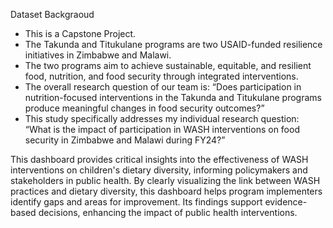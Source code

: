 Dataset Backgraoud

- This is a Capstone Project.
- The Takunda and Titukulane programs are two USAID-funded resilience initiatives in Zimbabwe and Malawi.
- The two programs aim to achieve sustainable, equitable, and resilient food, nutrition, and food security through integrated interventions.
- The overall research question of our team is: “Does participation in nutrition-focused interventions in the Takunda and Titukulane programs produce meaningful changes in food security outcomes?”
- This study specifically addresses my individual research question: “What is the impact of participation in WASH interventions on food security in Zimbabwe and Malawi during FY24?”

This dashboard provides critical insights into the effectiveness of WASH interventions on children's dietary diversity, informing policymakers and stakeholders in public health. By clearly visualizing the link between WASH practices and dietary diversity, this dashboard helps program implementers identify gaps and areas for improvement. Its findings support evidence-based decisions, enhancing the impact of public health interventions.
